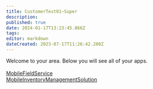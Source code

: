```yaml
---
title: CustomerTest01~Super
description: 
published: true
date: 2024-01-17T13:23:45.866Z
tags: 
editor: markdown
dateCreated: 2023-07-17T11:26:42.280Z
---
```


Welcome to your area. Below you will see all of your apps.<br><br>[MobileFieldService](/Apps/MobileFieldService)<br>[MobileInventoryManagementSolution](/Apps/MIMS/MobileInventoryManagementSolution)<br>